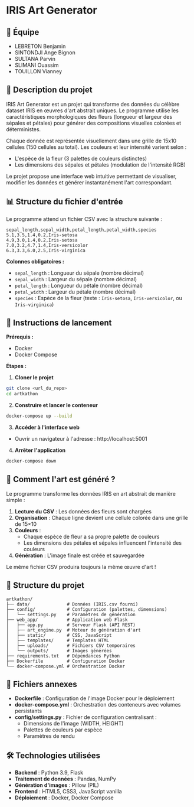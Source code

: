 # IRIS Art Generator

## 👥 Équipe

- LEBRETON Benjamin
- SINTONDJI Ange Bignon
- SULTANA Parvin
- SLIMANI Ouassim
- TOUILLON Vianney

## 📖 Description du projet

IRIS Art Generator est un projet qui transforme des données du célèbre dataset IRIS en œuvres d'art abstrait uniques. Le programme utilise les caractéristiques morphologiques des fleurs (longueur et largeur des sépales et pétales) pour générer des compositions visuelles colorées et déterministes.

Chaque donnée est représentée visuellement dans une grille de 15x10 cellules (150 cellules au total). Les couleurs et leur intensité varient selon :
- L'espèce de la fleur (3 palettes de couleurs distinctes)
- Les dimensions des sépales et pétales (modulation de l'intensité RGB)

Le projet propose une interface web intuitive permettant de visualiser, modifier les données et générer instantanément l'art correspondant.

## 📊 Structure du fichier d'entrée

Le programme attend un fichier CSV avec la structure suivante :

```csv
sepal_length,sepal_width,petal_length,petal_width,species
5.1,3.5,1.4,0.2,Iris-setosa
4.9,3.0,1.4,0.2,Iris-setosa
7.0,3.2,4.7,1.4,Iris-versicolor
6.3,3.3,6.0,2.5,Iris-virginica
```

**Colonnes obligatoires :**
- `sepal_length` : Longueur du sépale (nombre décimal)
- `sepal_width` : Largeur du sépale (nombre décimal)
- `petal_length` : Longueur du pétale (nombre décimal)
- `petal_width` : Largeur du pétale (nombre décimal)
- `species` : Espèce de la fleur (texte : `Iris-setosa`, `Iris-versicolor`, ou `Iris-virginica`)

## 🚀 Instructions de lancement

**Prérequis :**
- Docker
- Docker Compose

**Étapes :**

1. **Cloner le projet**
```bash
git clone <url_du_repo>
cd artkathon
```

2. **Construire et lancer le conteneur**
```bash
docker-compose up --build
```

3. **Accéder à l'interface web**
- Ouvrir un navigateur à l'adresse : http://localhost:5001

4. **Arrêter l'application**
```bash
docker-compose down
```

## 🎨 Comment l'art est généré ?

Le programme transforme les données IRIS en art abstrait de manière simple :

1. **Lecture du CSV** : Les données des fleurs sont chargées
2. **Organisation** : Chaque ligne devient une cellule colorée dans une grille de 15×10
3. **Couleurs** : 
   - Chaque espèce de fleur a sa propre palette de couleurs
   - Les dimensions des pétales et sépales influencent l'intensité des couleurs
4. **Génération** : L'image finale est créée et sauvegardée

Le même fichier CSV produira toujours la même œuvre d'art !

## 📁 Structure du projet

```
artkathon/
├── data/              # Données (IRIS.csv fourni)
├── config/            # Configuration (palettes, dimensions)
│   └── settings.py    # Paramètres de génération
├── web_app/           # Application web Flask
│   ├── app.py         # Serveur Flask (API REST)
│   ├── art_engine.py  # Moteur de génération d'art
│   ├── static/        # CSS, JavaScript
│   ├── templates/     # Templates HTML
│   ├── uploads/       # Fichiers CSV temporaires
│   └── outputs/       # Images générées
├── requirements.txt   # Dépendances Python
├── Dockerfile         # Configuration Docker
└── docker-compose.yml # Orchestration Docker
```

## 📎 Fichiers annexes

- **Dockerfile** : Configuration de l'image Docker pour le déploiement
- **docker-compose.yml** : Orchestration des conteneurs avec volumes persistants
- **config/settings.py** : Fichier de configuration centralisant :
  - Dimensions de l'image (WIDTH, HEIGHT)
  - Palettes de couleurs par espèce
  - Paramètres de rendu

## 🛠️ Technologies utilisées

- **Backend** : Python 3.9, Flask
- **Traitement de données** : Pandas, NumPy
- **Génération d'images** : Pillow (PIL)
- **Frontend** : HTML5, CSS3, JavaScript vanilla
- **Déploiement** : Docker, Docker Compose

